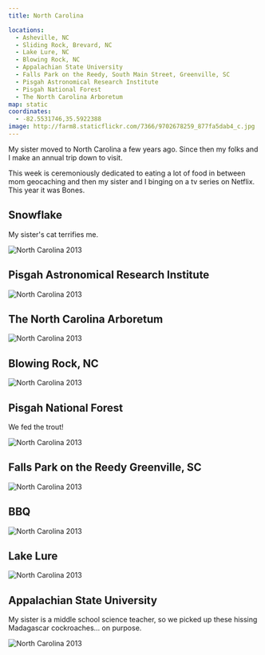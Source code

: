 ```yaml
---
title: North Carolina

locations:
  - Asheville, NC
  - Sliding Rock, Brevard, NC
  - Lake Lure, NC
  - Blowing Rock, NC
  - Appalachian State University
  - Falls Park on the Reedy, South Main Street, Greenville, SC
  - Pisgah Astronomical Research Institute
  - Pisgah National Forest
  - The North Carolina Arboretum
map: static
coordinates:
  - -82.5531746,35.5922388
image: http://farm8.staticflickr.com/7366/9702678259_877fa5dab4_c.jpg
---
```


My sister moved to North Carolina a few years ago. Since then my folks and I make an annual trip down to visit.

This week is ceremoniously dedicated to eating a lot of food in between mom geocaching and then my sister and I binging on a tv series on Netflix. This year it was Bones.

## Snowflake

My sister's cat terrifies me.

<div class="photos">

<img src="http://farm6.staticflickr.com/5517/9702682509_af19f42c88_c.jpg" alt="North Carolina 2013">
</div>

## Pisgah Astronomical Research Institute

<div class="photos">

<img src="http://farm6.staticflickr.com/5460/9705915802_81d945ab2b_c.jpg" class="pop-out" alt="North Carolina 2013">
</div>

## The North Carolina Arboretum

<div class="photos">

<img src="http://farm4.staticflickr.com/3703/9705916416_93822a562a_c.jpg" alt="North Carolina 2013">
</div>

## Blowing Rock, NC

<div class="photos">

<img src="http://farm8.staticflickr.com/7366/9702678259_877fa5dab4_c.jpg" alt="North Carolina 2013">
</div>

## Pisgah National Forest

We fed the trout!

<div class="photos">

<img src="http://farm4.staticflickr.com/3687/9705919694_b8ff3b4938_c.jpg" alt="North Carolina 2013">
</div>

## Falls Park on the Reedy Greenville, SC

<div class="photos">

<img src="http://farm6.staticflickr.com/5487/9702682095_744d46e8b0_b.jpg" alt="North Carolina 2013">
</div>

## BBQ

<div class="photos">

<img src="http://farm4.staticflickr.com/3797/9702691619_1d6bb88b4a_c.jpg"  alt="North Carolina 2013">
</div>

## Lake Lure

<div class="photos">

<img src="http://farm6.staticflickr.com/5533/9702673293_413051a6b3_c.jpg"  alt="North Carolina 2013">
</div>

## Appalachian State University

My sister is a middle school science teacher, so we picked up these hissing Madagascar cockroaches&hellip; on purpose.

<div class="photos">

<img src="http://farm8.staticflickr.com/7362/9705918980_decc5e4e6a_c.jpg" alt="North Carolina 2013">
</div>
